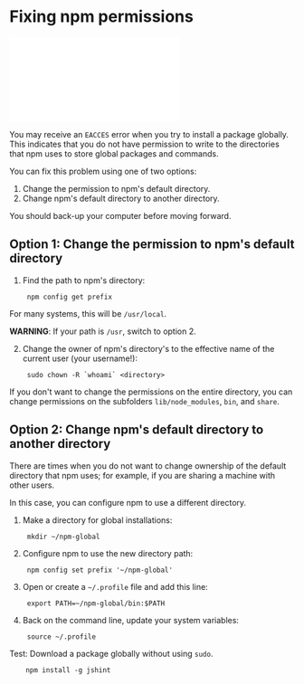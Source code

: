 <!--
title: 03 - Fixing npm permissions
featured: true
-->

# Fixing npm permissions

<iframe src="//www.youtube.com/embed/bxvybxYFq2o" frameborder="0" allowfullscreen></iframe>

You may receive an `EACCES` error when you try to install a package globally. This indicates that you do not have permission to write to the directories that npm uses to store global packages and commands.

You can fix this problem using one of two options: 

1. Change the permission to npm's default directory.
1. Change npm's default directory to another directory.

You should back-up your computer before moving forward.

## Option 1: Change the permission to npm's default directory

1. Find the path to npm's directory:

        npm config get prefix

  For many systems, this will be `/usr/local`.

  **WARNING**: If your path is `/usr`, switch to option 2.

2. Change the owner of npm's directory's to the effective name of the current user (your username!):

        sudo chown -R `whoami` <directory>

  If you don't want to change the permissions on the entire directory, you can change permissions on the subfolders `lib/node_modules`, `bin`, and `share`.

## Option 2: Change npm's default directory to another directory

There are times when you do not want to change ownership of the default directory that npm uses; for example, if you are sharing a machine with other users.

In this case, you can configure npm to use a different directory.

1. Make a directory for global installations:

        mkdir ~/npm-global

1. Configure npm to use the new directory path:

        npm config set prefix '~/npm-global'

1. Open or create a `~/.profile` file and add this line:

        export PATH=~/npm-global/bin:$PATH

1. Back on the command line, update your system variables:

        source ~/.profile

Test: Download a package globally without using `sudo`.

        npm install -g jshint
